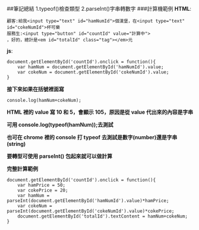 ##筆記總結
1.typeof()檢查類型
2.parseInt()字串轉數字
###計算機範例
**HTML**:
```
顧客:給我<input type="text" id="hamNumId">個漢堡，在<input type="text" id="cokeNumId">杯可樂
服務生:<input type="button" id="countId" value="計算中">
，好的，總計是<em id="totalId" class="tag"></em>元
```
**js**:
```
document.getElementById('countId').onclick = function(){
    var hamNum = document.getElementById('hamNumId').value;
    var cokeNum = document.getElementById('cokeNumId').value;
}
```
**接下來如果在括號裡面寫**
```
console.log(hamNum+cokeNum);
```
**HTML 裡的 value 寫 10 和 5，會顯示 105，原因是從 value 代出來的內容是字串**

**可用 console.log(typeof(hamNum));去測試**

**也可在 chrome 裡的 console 打 typeof 去測試是數字(number)還是字串(string)**

**要轉型可使用 parseInt() 包起來就可以做計算**

**完整計算範例**
```
document.getElementById('countId').onclick = function(){
    var hamPrice = 50;
    var cokePrice = 20;
    var hamNum = parseInt(document.getElementById('hamNumId').value)*hamPrice;
    var cokeNum = parseInt(document.getElementById('cokeNumId').value)*cokePrice;
    document.getElementById('totalId').textContent = hamNum+cokeNum;
}
```
